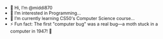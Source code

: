 - 👋 Hi, I’m @middi870
- 👀 I’m interested in Programming...
- 🌱 I’m currently learning CS50's Computer Science course...
- ⚡ Fun fact: The first "computer bug" was a real bug—a moth stuck in a computer in 1947! 🦋

<!---
middi870/middi870 is a ✨ special ✨ repository because its `README.md` (this file) appears on your GitHub profile.
You can click the Preview link to take a look at your changes.
--->
